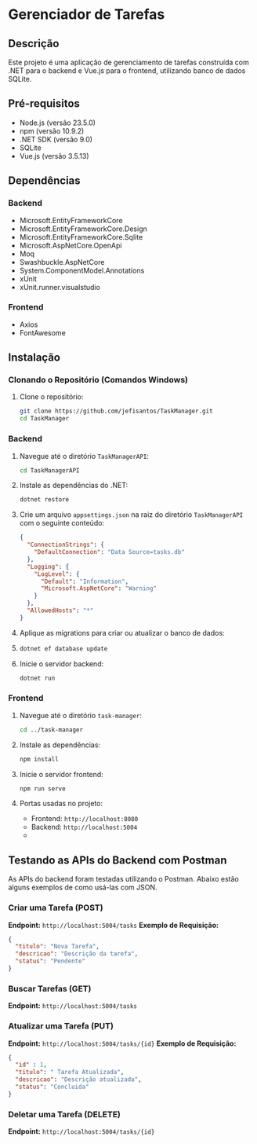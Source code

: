 # Gerenciador de Tarefas

## Descrição
Este projeto é uma aplicação de gerenciamento de tarefas construída com .NET para o backend e Vue.js para o frontend, utilizando banco de dados SQLite.

## Pré-requisitos
- Node.js (versão 23.5.0)
- npm (versão 10.9.2)
- .NET SDK (versão 9.0)
- SQLite
- Vue.js (versão 3.5.13)
  
## Dependências
### Backend
- Microsoft.EntityFrameworkCore
- Microsoft.EntityFrameworkCore.Design
- Microsoft.EntityFrameworkCore.Sqlite
- Microsoft.AspNetCore.OpenApi
- Moq
- Swashbuckle.AspNetCore
- System.ComponentModel.Annotations
- xUnit
- xUnit.runner.visualstudio

### Frontend
- Axios
- FontAwesome
## Instalação

### Clonando o Repositório (Comandos Windows)
1. Clone o repositório:
    ```bash
    git clone https://github.com/jefisantos/TaskManager.git
    cd TaskManager
    ```

### Backend
1. Navegue até o diretório `TaskManagerAPI`:
    ```bash
    cd TaskManagerAPI
    ```

2. Instale as dependências do .NET:
    ```bash
    dotnet restore
    ```

3. Crie um arquivo `appsettings.json` na raiz do diretório `TaskManagerAPI` com o seguinte conteúdo:
    ```json
    {
      "ConnectionStrings": {
        "DefaultConnection": "Data Source=tasks.db"
      },
      "Logging": {
        "LogLevel": {
          "Default": "Information",
          "Microsoft.AspNetCore": "Warning"
        }
      },
      "AllowedHosts": "*"
    }
    ```
4. Aplique as migrations para criar ou atualizar o banco de dados:
5. ```bash
   dotnet ef database update
   ```

7. Inicie o servidor backend:
    ```bash
    dotnet run
    ```

### Frontend
1. Navegue até o diretório `task-manager`:
    ```bash
    cd ../task-manager
    ```

2. Instale as dependências:
    ```bash
    npm install
    ```

3. Inicie o servidor frontend:
    ```bash
    npm run serve
    ```

4. Portas usadas no projeto:
    - Frontend: `http://localhost:8080`
    - Backend: `http://localhost:5004`
    - 
## Testando as APIs do Backend com Postman

As APIs do backend foram testadas utilizando o Postman. Abaixo estão alguns exemplos de como usá-las com JSON.

### Criar uma Tarefa (POST)
**Endpoint:** `http://localhost:5004/tasks`
**Exemplo de Requisição:**
```json
{
  "titulo": "Nova Tarefa",
  "descricao": "Descrição da tarefa",
  "status": "Pendente"
}
```
### Buscar Tarefas (GET)
**Endpoint:** `http://localhost:5004/tasks`

### Atualizar uma Tarefa (PUT)
**Endpoint:** `http://localhost:5004/tasks/{id}`
**Exemplo de Requisição:**
```json
{
  "id" : 1,  
  "titulo": " Tarefa Atualizada",
  "descricao": "Descrição atualizada",
  "status": "Concluida"
}
```
### Deletar uma Tarefa (DELETE)
**Endpoint:** `http://localhost:5004/tasks/{id}`




